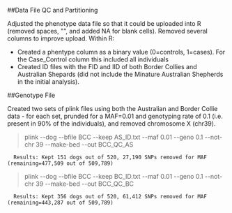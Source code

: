 ##Data File QC and Partitioning

Adjusted the phenotype data file so that it could be uploaded into R (removed spaces, "", and added NA for blank cells).  Removed several columns to improve upload.
Within R:
* Created a phentype column as a binary value (0=controls, 1=cases).  For the Case_Control column this included all individuals
* Created ID files with the FID and IID of both Border Collies and Australian Shepards (did not include the Minature Australian Shepherds in the initial analysis).

##Genotype File

Created two sets of plink files using both the Australian and Border Collie data - for each set, prunded for a MAF=0.01 and genotyping rate of 0.1 (i.e. present in 90% of the individuals), and removed chromosome X (chr39).

> plink --dog --bfile BCC --keep AS_ID.txt --maf 0.01 --geno 0.1 --not-chr 39 --make-bed --out BCC_QC_AS

      Results: Kept 151 dogs out of 520, 27,190 SNPs removed for MAF (remaining=477,509 out of 509,789)

> plink --dog --bfile BCC --keep BC_ID.txt --maf 0.01 --geno 0.1 --not-chr 39 --make-bed --out BCC_QC_BC

      Results: Kept 356 dogs out of 520, 61,412 SNPs removed for MAF (remaining=443,287 out of 509,789)
